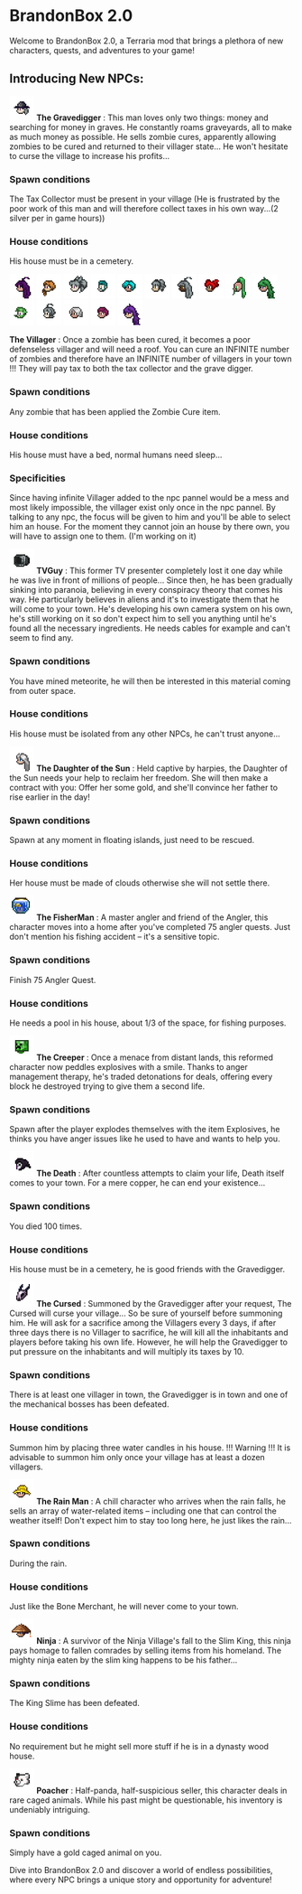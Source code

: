 # BrandonBox 2.0

Welcome to BrandonBox 2.0, a Terraria mod that brings a plethora of new characters, quests, and adventures to your game!

## Introducing New NPCs:

![Gravedigger](https://raw.githubusercontent.com/Gymnopediese/BrandonBox/main/NPCs/Gravedigger/Gravedigger_Head.png)  **The Gravedigger** : This man loves only two things: money and searching for money in graves. He constantly roams graveyards, all to make as much money as possible. He sells zombie cures, apparently allowing zombies to be cured and returned to their villager state... He won't hesitate to curse the village to increase his profits...

### Spawn conditions

The Tax Collector must be present in your village (He is frustrated by the poor work of this man and will therefore collect taxes in his own way...(2 silver per in game hours))

### House conditions

His house must be in a cemetery.

![Villager](https://raw.githubusercontent.com/Gymnopediese/BrandonBox/main/NPCs/Villager/Villager_Head.png)
![Villager](https://raw.githubusercontent.com/Gymnopediese/BrandonBox/main/NPCs/Villager/Villager1_Head.png) 
![Villager](https://raw.githubusercontent.com/Gymnopediese/BrandonBox/main/NPCs/Villager/Villager2_Head.png) 
![Villager](https://raw.githubusercontent.com/Gymnopediese/BrandonBox/main/NPCs/Villager/Villager3_Head.png) 
![Villager](https://raw.githubusercontent.com/Gymnopediese/BrandonBox/main/NPCs/Villager/Villager4_Head.png) 
![Villager](https://raw.githubusercontent.com/Gymnopediese/BrandonBox/main/NPCs/Villager/Villager5_Head.png) 
![Villager](https://raw.githubusercontent.com/Gymnopediese/BrandonBox/main/NPCs/Villager/Villager6_Head.png) 
![Villager](https://raw.githubusercontent.com/Gymnopediese/BrandonBox/main/NPCs/Villager/Villager7_Head.png) 
![Villager](https://raw.githubusercontent.com/Gymnopediese/BrandonBox/main/NPCs/Villager/Villager8_Head.png) 
![Villager](https://raw.githubusercontent.com/Gymnopediese/BrandonBox/main/NPCs/Villager/Villager9_Head.png)
![Villager](https://raw.githubusercontent.com/Gymnopediese/BrandonBox/main/NPCs/Villager/Villager10_Head.png)
![Villager](https://raw.githubusercontent.com/Gymnopediese/BrandonBox/main/NPCs/Villager/Villager11_Head.png)
![Villager](https://raw.githubusercontent.com/Gymnopediese/BrandonBox/main/NPCs/Villager/Villager12_Head.png)
![Villager](https://raw.githubusercontent.com/Gymnopediese/BrandonBox/main/NPCs/Villager/Villager13_Head.png)
![Villager](https://raw.githubusercontent.com/Gymnopediese/BrandonBox/main/NPCs/Villager/Villager14_Head.png)

**The Villager** : Once a zombie has been cured, it becomes a poor defenseless villager and will need a roof. You can cure an INFINITE number of zombies and therefore have an INFINITE number of villagers in your town !!! They will pay tax to both the tax collector and the grave digger.

### Spawn conditions

Any zombie that has been applied the Zombie Cure item.

### House conditions

His house must have a bed, normal humans need sleep...

### Specificities

Since having infinite Villager added to the npc pannel would be a mess and most likely impossible, the villager exist only once in the npc pannel. By talking to any npc, the focus will be given to him and you'll be able to select him an house. For the moment they cannot join an house by there own, you will have to assign one to them. (I'm working on it)

![TVGuy](https://raw.githubusercontent.com/Gymnopediese/BrandonBox/main/NPCs/TVGuy/TVGuy_Head.png)  **TVGuy** : This former TV presenter completely lost it one day while he was live in front of millions of people... Since then, he has been gradually sinking into paranoia, believing in every conspiracy theory that comes his way. He particularly believes in aliens and it's to investigate them that he will come to your town. He's developing his own camera system on his own, he's still working on it so don't expect him to sell you anything until he's found all the necessary ingredients. He needs cables for example and can't seem to find any.

### Spawn conditions

You have mined meteorite, he will then be interested in this material coming from outer space.

### House conditions

His house must be isolated from any other NPCs, he can't trust anyone...

![Daughter of the Sun](https://raw.githubusercontent.com/Gymnopediese/BrandonBox/main/NPCs/DaughterOfSun/DaughterOfSun_Head.png)  **The Daughter of the Sun** : Held captive by harpies, the Daughter of the Sun needs your help to reclaim her freedom. She will then make a contract with you: Offer her some gold, and she'll convince her father to rise earlier in the day!

### Spawn conditions

Spawn at any moment in floating islands, just need to be rescued.

### House conditions

Her house must be made of clouds otherwise she will not settle there.

![FisherMan](https://raw.githubusercontent.com/Gymnopediese/BrandonBox/main/NPCs/FisherMan/FisherMan_Head.png)  **The FisherMan** : A master angler and friend of the Angler, this character moves into a home after you've completed 75 angler quests. Just don't mention his fishing accident – it's a sensitive topic.

### Spawn conditions

Finish 75 Angler Quest.

### House conditions

He needs a pool in his house, about 1/3 of the space, for fishing purposes.

![Creeper](https://raw.githubusercontent.com/Gymnopediese/BrandonBox/main/NPCs/Creeper/Creeper_Head.png)  **The Creeper** : Once a menace from distant lands, this reformed character now peddles explosives with a smile. Thanks to anger management therapy, he's traded detonations for deals, offering every block he destroyed trying to give them a second life.

### Spawn conditions

Spawn after the player explodes themselves with the item Explosives, he thinks you have anger issues like he used to have and wants to help you.

![Death](https://raw.githubusercontent.com/Gymnopediese/BrandonBox/main/NPCs/Death/Death_Head.png)  **The Death** : After countless attempts to claim your life, Death itself comes to your town. For a mere copper, he can end your existence...

### Spawn conditions

You died 100 times.

### House conditions

His house must be in a cemetery, he is good friends with the Gravedigger.

![Death](https://raw.githubusercontent.com/Gymnopediese/BrandonBox/main/NPCs/TheCursed/TheCursed_Head.png)  **The Cursed** : Summoned by the Gravedigger after your request, The Cursed will curse your village... So be sure of yourself before summoning him. He will ask for a sacrifice among the Villagers every 3 days, if after three days there is no Villager to sacrifice, he will kill all the inhabitants and players before taking his own life. However, he will help the Gravedigger to put pressure on the inhabitants and will multiply its taxes by 10.

### Spawn conditions

There is at least one villager in town, the Gravedigger is in town and one of the mechanical bosses has been defeated.

### House conditions

Summon him by placing three water candles in his house. !!! Warning !!! It is advisable to summon him only once your village has at least a dozen villagers.

![Rain Man](https://raw.githubusercontent.com/Gymnopediese/BrandonBox/main/NPCs/RainMan/RainMan_Head.png)  **The Rain Man** : A chill character who arrives when the rain falls, he sells an array of water-related items – including one that can control the weather itself! Don't expect him to stay too long here, he just likes the rain...

### Spawn conditions

During the rain.

### House conditions

Just like the Bone Merchant, he will never come to your town.

![Ninja](https://raw.githubusercontent.com/Gymnopediese/BrandonBox/main/NPCs/Ronin/Ronin_Head.png)  **Ninja** : A survivor of the Ninja Village's fall to the Slim King, this ninja pays homage to fallen comrades by selling items from his homeland. The mighty ninja eaten by the slim king happens to be his father...

### Spawn conditions

The King Slime has been defeated.

### House conditions

No requirement but he might sell more stuff if he is in a dynasty wood house.

![Poacher](https://raw.githubusercontent.com/Gymnopediese/BrandonBox/main/NPCs/Poacher/Poacher_Head.png)  **Poacher** : Half-panda, half-suspicious seller, this character deals in rare caged animals. While his past might be questionable, his inventory is undeniably intriguing.

### Spawn conditions

Simply have a gold caged animal on you.

Dive into BrandonBox 2.0 and discover a world of endless possibilities, where every NPC brings a unique story and opportunity for adventure!
